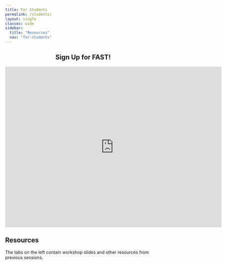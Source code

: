 ```yaml
---
title: For Students
permalink: /students/
layout: single
classes: wide
sidebar:
  title: "Resources"
  nav: "for-students"
---
```


<h2 align="center">Sign Up for FAST!</h2>
<p align="center">
<iframe src="https://docs.google.com/forms/d/e/1FAIpQLSfVbhTH9kmXmCY_1Y3W810ag86M5e9dPtjL-t0x6X9vh_B3hw/viewform?embedded=true" width="700" height="520" frameborder="0" marginheight="0" marginwidth="0">Loading…</iframe>
</p>

## Resources
The tabs on the left contain workshop slides and other resources from previous sessions.
